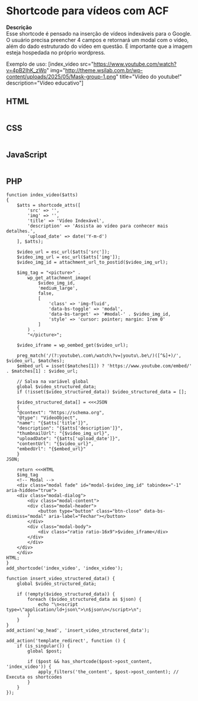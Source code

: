 # Shortcode para vídeos com ACF

 **Descrição**  
Esse shortcode é pensado na inserção de vídeos indexáveis para o Google. O usuário precisa preencher 4 campos e retornará um modal com o vídeo, além do dado estruturado do vídeo em questão. É importante que a imagem esteja hospedada no próprio wordpress.

Exemplo de uso:
[index_video src="https://www.youtube.com/watch?v=4pB2IhK_zWo" img="http://theme.wsilab.com.br/wp-content/uploads/2025/05/Mask-group-1.png" title="Vídeo do youtube!" description="Vídeo educativo"]

## HTML
```

```
## CSS
```

```
## JavaScript
```

```
## PHP
```
function index_video($atts)
{
    $atts = shortcode_atts([
        'src' => '',
        'img' => '',
        'title' => 'Vídeo Indexável',
        'description' => 'Assista ao vídeo para conhecer mais detalhes.',
        'upload_date' => date('Y-m-d')
    ], $atts);

    $video_url = esc_url($atts['src']);
    $video_img_url = esc_url($atts['img']);
    $video_img_id = attachment_url_to_postid($video_img_url);

    $img_tag = "<picture>" .
        wp_get_attachment_image(
            $video_img_id,
            'medium_large',
            false,
            [
                'class' => 'img-fluid',
                'data-bs-toggle' => 'modal',
                'data-bs-target' => '#modal-' . $video_img_id,
                'style' => 'cursor: pointer; margin: 1rem 0'
            ]
        ) .
        "</picture>";

    $video_iframe = wp_oembed_get($video_url);

    preg_match('/(?:youtube\.com\/watch\?v=|youtu\.be\/)([^&]+)/', $video_url, $matches);
    $embed_url = isset($matches[1]) ? 'https://www.youtube.com/embed/' . $matches[1] : $video_url;

    // Salva na variável global
    global $video_structured_data;
    if (!isset($video_structured_data)) $video_structured_data = [];

    $video_structured_data[] = <<<JSON
    {
    "@context": "https://schema.org",
    "@type": "VideoObject",
    "name": "{$atts['title']}",
    "description": "{$atts['description']}",
    "thumbnailUrl": "{$video_img_url}",
    "uploadDate": "{$atts['upload_date']}",
    "contentUrl": "{$video_url}",
    "embedUrl": "{$embed_url}"
    }
JSON;

    return <<<HTML
    $img_tag
    <!-- Modal -->
    <div class="modal fade" id="modal-$video_img_id" tabindex="-1" aria-hidden="true">
    <div class="modal-dialog">
        <div class="modal-content">
        <div class="modal-header">
            <button type="button" class="btn-close" data-bs-dismiss="modal" aria-label="Fechar"></button>
        </div>
        <div class="modal-body">
            <div class="ratio ratio-16x9">$video_iframe</div>
        </div>
        </div>
    </div>
    </div>
HTML;
}
add_shortcode('index_video', 'index_video');

function insert_video_structered_data() {
    global $video_structured_data;

    if (!empty($video_structured_data)) {
        foreach ($video_structured_data as $json) {
            echo "\n<script type=\"application/ld+json\">\n$json\n</script>\n";
        }
    }
}
add_action('wp_head', 'insert_video_structered_data');

add_action('template_redirect', function () {
    if (is_singular()) {
        global $post;

        if ($post && has_shortcode($post->post_content, 'index_video')) {
            apply_filters('the_content', $post->post_content); // Executa os shortcodes
        }
    }
});

```
